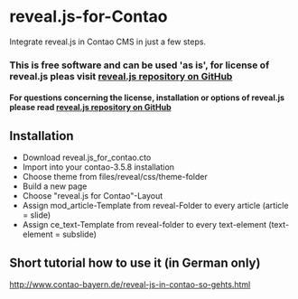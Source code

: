 # reveal.js-for-Contao
Integrate reveal.js in Contao CMS in just a few steps.


### This is free software and can be used 'as is', for license of reveal.js pleas visit <a href="https://github.com/hakimel/reveal.js" target="_blank">reveal.js repository on GitHub</a> 


#### For questions concerning the license, installation or options of reveal.js please read <a href="https://github.com/hakimel/reveal.js" target="_blank">reveal.js repository on GitHub</a> 


## Installation
- Download reveal.js_for_contao.cto
- Import into your contao-3.5.8 installation
- Choose theme from files/reveal/css/theme-folder
- Build a new page
- Choose "reveal.js for Contao"-Layout
- Assign mod_article-Template from reveal-Folder to every article (article = slide)
- Assign ce_text-Template from reveal-folder to every text-element (text-element = subslide)


## Short tutorial how to use it (in German only)

<a href="http://www.contao-bayern.de/reveal-js-in-contao-so-gehts.html" target="_blank">http://www.contao-bayern.de/reveal-js-in-contao-so-gehts.html</a>